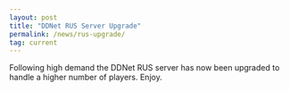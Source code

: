 ```yaml
---
layout: post
title: "DDNet RUS Server Upgrade"
permalink: /news/rus-upgrade/
tag: current
---
```


Following high demand the DDNet RUS server has now been upgraded to handle a higher number of players. Enjoy.
